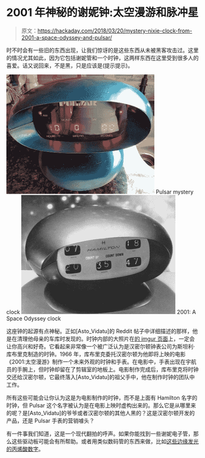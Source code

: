 # 2001 年神秘的谢妮钟:太空漫游和脉冲星

> 原文：<https://hackaday.com/2018/03/20/mystery-nixie-clock-from-2001-a-space-odyssey-and-pulsar/>

时不时会有一些旧的东西出现，让我们惊讶的是这些东西从未被黑客攻击过。这里的情况尤其如此，因为它包括谢妮管和一个时钟，这两样东西在这里受到很多人的喜爱。话又说回来，不是黑，只是应该是(提示提示)。

 [![Pulsar mystery clock](img/a541e5715a97a6ad1909d6a2bd11fbfb.png "Pulsar mystery clock")](https://hackaday.com/2018/03/20/mystery-nixie-clock-from-2001-a-space-odyssey-and-pulsar/pulsar_nixie_clock/) Pulsar mystery clock [![2001: A Space Odyssey clock](img/269375a3e5743c9372e12cf4d3d6855f.png "2001: A Space Odyssey clock")](https://hackaday.com/2018/03/20/mystery-nixie-clock-from-2001-a-space-odyssey-and-pulsar/2001_a_space_odyssey_clock_cr/) 2001: A Space Odyssey clock

这座钟的起源有点神秘。正如[Asto_Vidatu]的 Reddit 帖子中详细描述的那样，他是在清理他母亲的车库时发现的。时钟内部的大照片在[的 imgur 页面](https://imgur.com/a/cSOTb)上，一定会让你高兴和好奇。它看起来非常像一个被广泛认为是汉密尔顿钟表公司为斯坦利·库布里克制造的时钟。1966 年，库布里克委托汉密尔顿为他即将上映的电影《2001:太空漫游》制作一个未来外观的时钟和手表。在电影中，手表出现在宇航员的手腕上，但时钟却留在了剪辑室的地板上。电影制作完成后，库布里克将时钟交还给汉密尔顿，它最终落入[Asto_Vidatu]的祖父手中，他在制作时钟的团队中工作。

所有这些可能会让你认为这是为电影制作的时钟，而不是上面有 Hamilton 名字的时钟，但 Pulsar 这个名字被认为是在电影上映时虚构出来的。那么它是从哪里来的呢？是[Asto_Vidatu]的爷爷或者汉密尔顿的其他人黑的？这是汉密尔顿开发的产品，还是 Pulsar 手表的营销噱头？

有一件事我们知道，这是一个现代翻拍的呼声。如果你能找到一些谢妮电子管，那么这些驱动板可能会有所帮助。或者用类似数码管的东西来做，比如[这些边缘发光的丙烯酸数字](https://hackaday.com/2017/03/23/before-there-were-nixie-tubes-there-were-edge-lit-displays/)。